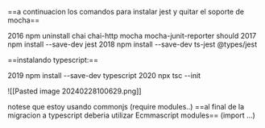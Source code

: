 
==a continuacion los comandos para instalar jest y quitar el soporte de mocha==

2016  npm uninstall chai chai-http mocha mocha-junit-reporter should
 2017  npm install --save-dev jest
 2018  npm install --save-dev ts-jest @types/jest


==instalando typescript:== 

 2019  npm install --save-dev typescript
 2020  npx tsc --init

![[Pasted image 20240228100629.png]]

notese que estoy usando commonjs (require modules..) ==al final de la migracion a typescript deberia utilizar Ecmmascript modules== (import ...)

